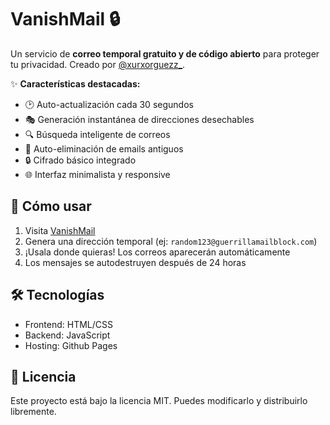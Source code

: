# VanishMail 🔒
Un servicio de **correo temporal gratuito y de código abierto** para proteger tu privacidad. Creado por [@xurxorguezz_](https://github.com/xurxorguezz).

✨ **Características destacadas:**
- 🕑 Auto-actualización cada 30 segundos
- 🎭 Generación instantánea de direcciones desechables
- 🔍 Búsqueda inteligente de correos
- 🧹 Auto-eliminación de emails antiguos
- 🔒 Cifrado básico integrado
- 🌐 Interfaz minimalista y responsive

## 🚀 Cómo usar
1. Visita [VanishMail](https://xurxorguezz.github.io/VanishMail)
2. Genera una dirección temporal (ej: `random123@guerrillamailblock.com`)
3. ¡Usala donde quieras! Los correos aparecerán automáticamente
4. Los mensajes se autodestruyen después de 24 horas

## 🛠️ Tecnologías
- Frontend: HTML/CSS
- Backend: JavaScript
- Hosting: Github Pages

## 📜 Licencia
Este proyecto está bajo la licencia MIT. Puedes modificarlo y distribuirlo libremente.

